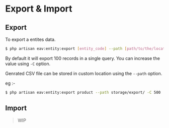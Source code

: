 # Export & Import

## Export

To export a entites data.

```bash
$ php artisan eav:entity:export [entity_code] --path [path/to/the/location/] -C 100
```

By default it will export 100 records in a single query. You can increase the value using `-C` option.

Genrated CSV file can be stored in custom location using the `--path` option.

eg :- 

```bash
$ php artisan eav:entity:export product --path storage/export/ -C 500
```

## Import

> WIP